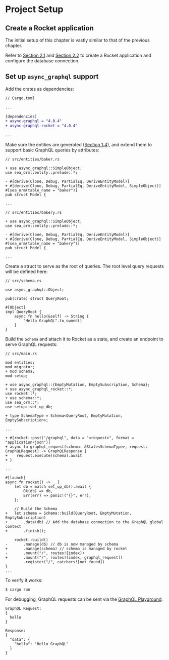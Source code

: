 # Project Setup

## Create a Rocket application

The initial setup of this chapter is vastly similar to that of the previous chapter.

Refer to [Section 2.1](ch02-01-project-setup.md) and [Section 2.2](ch02-02-connect-to-database.md) to create a Rocket application and configure the database connection.

## Set up `async_graphql` support

Add the crates as dependencies:

```diff
// Cargo.toml

...

[dependencies]
+ async-graphql = "4.0.4"
+ async-graphql-rocket = "4.0.4"

...
```

Make sure the entities are generated ([Section 1.4](ch01-04-entity-generation.md)), and extend them to support basic GraphQL queries by attributes:

```rust, no_run
// src/entities/baker.rs

+ use async_graphql::SimpleObject;
use sea_orm::entity::prelude::*;

- #[derive(Clone, Debug, PartialEq, DeriveEntityModel)]
+ #[derive(Clone, Debug, PartialEq, DeriveEntityModel, SimpleObject)]
#[sea_orm(table_name = "baker")]
pub struct Model {

...
```

```rust, no_run
// src/entities/bakery.rs

+ use async_graphql::SimpleObject;
use sea_orm::entity::prelude::*;

- #[derive(Clone, Debug, PartialEq, DeriveEntityModel)]
+ #[derive(Clone, Debug, PartialEq, DeriveEntityModel, SimpleObject)]
#[sea_orm(table_name = "bakery")]
pub struct Model {

...
```

Create a struct to serve as the root of queries. The root level query requests will be defined here:

```rust, no_run
// src/schema.rs

use async_graphql::Object;

pub(crate) struct QueryRoot;

#[Object]
impl QueryRoot {
    async fn hello(&self) -> String {
        "Hello GraphQL".to_owned()
    }
}
```

Build the `Schema` and attach it to Rocket as a state, and create an endpoint to serve GraphQL requests:

```rust, no_run
// src/main.rs

mod entities;
mod migrator;
+ mod schema;
mod setup;

+ use async_graphql::{EmptyMutation, EmptySubscription, Schema};
+ use async_graphql_rocket::*;
use rocket::*;
+ use schema::*;
use sea_orm::*;
use setup::set_up_db;

+ type SchemaType = Schema<QueryRoot, EmptyMutation, EmptySubscription>;

...

+ #[rocket::post("/graphql", data = "<request>", format = "application/json")]
+ async fn graphql_request(schema: &State<SchemaType>, request: GraphQLRequest) -> GraphQLResponse {
+    request.execute(schema).await
+ }

...

#[launch]
async fn rocket() -> _ {
    let db = match set_up_db().await {
        Ok(db) => db,
        Err(err) => panic!("{}", err),
    };

    // Build the Schema
+   let schema = Schema::build(QueryRoot, EmptyMutation, EmptySubscription)
+       .data(db) // Add the database connection to the GraphQL global context
+       .finish();

    rocket::build()
-       .manage(db) // db is now managed by schema
+       .manage(schema) // schema is managed by rocket
-       .mount("/", routes![index])
+       .mount("/", routes![index, graphql_request])
        .register("/", catchers![not_found])
}
...
```

To verify it works:

```sh
$ cargo run
```

For debugging, GraphQL requests can be sent via the [GraphQL Playground](ch03-05-graphql-playground.md).

```
GraphQL Request:
{
  hello
}

Response:
{
  "data": {
    "hello": "Hello GraphQL"
  }
}
```

